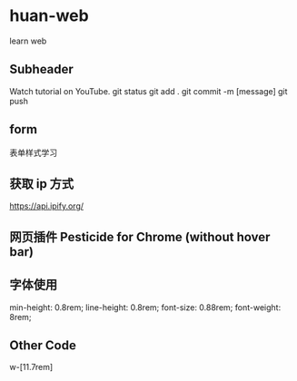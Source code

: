 # huan-web

learn web

## Subheader

Watch tutorial on YouTube.
git status
git add .
git commit -m [message]
git push

## form

表单样式学习

## 获取 ip 方式

https://api.ipify.org/

## 网页插件 Pesticide for Chrome (without hover bar)

## 字体使用

min-height: 0.8rem;
line-height: 0.8rem;
font-size: 0.88rem;
font-weight: 8rem;

## Other Code 
w-[11.7rem]
